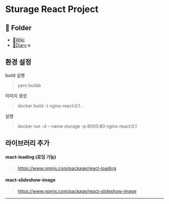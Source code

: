 # Sturage React Project

## 📁 Folder

- [📁Wiki](https://github.com/souvenir718/Sturage/blob/master/WIKI.md)
- [📁Diary](https://github.com/souvenir718/Sturage/blob/master/DIARY.md)
  e

## 환경 설정

build 실행

> yarn builde

이미지 생성

> docker build -t nginx-react:0.1 .

실행

> docker run -d --name sturage -p 8000:80 nginx-react:0.1

## 라이브러리 추가

#### react-loading (로딩 기능)

> https://www.npmjs.com/package/react-loading

#### react-slideshow-image

> https://www.npmjs.com/package/react-slideshow-image

---

